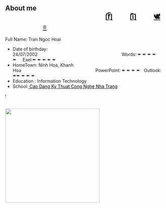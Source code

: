 About me  &nbsp;&nbsp;&nbsp;&nbsp;&nbsp;&nbsp;&nbsp;&nbsp;&nbsp;&nbsp;&nbsp;&nbsp;&nbsp;&nbsp;&nbsp;&nbsp;&nbsp;&nbsp;&nbsp;&nbsp;&nbsp;&nbsp;&nbsp;&nbsp;&nbsp;&nbsp;&nbsp;&nbsp;&nbsp;&nbsp;&nbsp;&nbsp;&nbsp;&nbsp;&nbsp;&nbsp;&nbsp;&nbsp;&nbsp;&nbsp;&nbsp;&nbsp;&nbsp;&nbsp;&nbsp;&nbsp;&nbsp;&nbsp;&nbsp;&nbsp;&nbsp;&nbsp;&nbsp;&nbsp;&nbsp;&nbsp;&nbsp;&nbsp;&nbsp;&nbsp;&nbsp;&nbsp;&nbsp;&nbsp;<a href="https://www.facebook.com/hoai2902">[̲̅f̲̅]</a>&nbsp;&nbsp;&nbsp;&nbsp;&nbsp;&nbsp;&nbsp;&nbsp;&nbsp;&nbsp;&nbsp;<a href="https://www.instagram.com/ngochoai_12/">[̲̅i̲̅]</a>&nbsp;&nbsp;&nbsp;&nbsp;&nbsp;&nbsp;&nbsp;&nbsp;&nbsp;&nbsp;&nbsp;<a href="https://twitter.com/">🕊</a>&nbsp;&nbsp;&nbsp;&nbsp;&nbsp;&nbsp;&nbsp;&nbsp;&nbsp;&nbsp;&nbsp;&nbsp;&nbsp;&nbsp;&nbsp;&nbsp;&nbsp;&nbsp;&nbsp;&nbsp;&nbsp;&nbsp;&nbsp;&nbsp;&nbsp;&nbsp;<a href="#">&#8801;</a>                                                        
-
Full Name: Tran Ngoc Hoai
- Date of birthday: 24/07/2002&nbsp;&nbsp;&nbsp;&nbsp;&nbsp;&nbsp;&nbsp;&nbsp;&nbsp;&nbsp;&nbsp;&nbsp;&nbsp;&nbsp;&nbsp;&nbsp;&nbsp;&nbsp;&nbsp;&nbsp;&nbsp;&nbsp;&nbsp;&nbsp;&nbsp;&nbsp;&nbsp;&nbsp;&nbsp;&nbsp;&nbsp;&nbsp;&nbsp;&nbsp;&nbsp;&nbsp;&nbsp;&nbsp;&nbsp;&nbsp;&nbsp;&nbsp;&nbsp;&nbsp;&nbsp;&nbsp;&nbsp;&nbsp;&nbsp;&nbsp;&nbsp;&nbsp;&nbsp;&nbsp;&nbsp;&nbsp;&nbsp;&nbsp;&nbsp;&nbsp;&nbsp;&nbsp;&nbsp;&nbsp;&nbsp;&nbsp;&nbsp;&nbsp;Words: &#10002;  &#10002; &#10002; &#10002; &#10002;&nbsp;&nbsp;&nbsp;&nbsp;&nbsp;Exel:&#10002; &#10002; &#10002; &#10002; &#10002;
- HomeTown: Ninh Hoa, Khanh Hoa&nbsp;&nbsp;&nbsp;&nbsp;&nbsp;&nbsp;&nbsp;&nbsp;&nbsp;&nbsp;&nbsp;&nbsp;&nbsp;&nbsp;&nbsp;&nbsp;&nbsp;&nbsp;&nbsp;&nbsp;&nbsp;&nbsp;&nbsp;&nbsp;&nbsp;&nbsp;&nbsp;&nbsp;&nbsp;&nbsp;&nbsp;&nbsp;&nbsp;&nbsp;&nbsp;&nbsp;&nbsp;&nbsp;&nbsp;&nbsp;&nbsp;&nbsp;&nbsp;&nbsp;&nbsp;&nbsp;&nbsp;&nbsp;&nbsp;&nbsp;&nbsp;&nbsp;&nbsp;&nbsp;&nbsp;&nbsp;&nbsp;&nbsp;&nbsp;&nbsp;PowerPoint: &#10002; &#10002; &#10002; &#10002;&nbsp;&nbsp;&nbsp;Outlook: &#10002;&#10002; &#10002; &#10002; &#10002;
- Education : Information Technology 
- School:<a href="http://cdktcnnt.edu.vn/" style="color:black;"> Cao Dang Ky Thuat Cong Nghe Nha Trang  </a>
<p> <marquee direction="right">Phone &#9743;: 0354398892</marquee></p>
 &nbsp;&nbsp;&nbsp;&nbsp;&nbsp;&nbsp;&nbsp;&nbsp;&nbsp;&nbsp;&nbsp;&nbsp;&nbsp;&nbsp;&nbsp;&nbsp;&nbsp;&nbsp;&nbsp;&nbsp;&nbsp;&nbsp;&nbsp;&nbsp;&nbsp;&nbsp;&nbsp;&nbsp;&nbsp;&nbsp;&nbsp;&nbsp;&nbsp;&nbsp;&nbsp;&nbsp;&nbsp;&nbsp;&nbsp;&nbsp;&nbsp;&nbsp;&nbsp;&nbsp;&nbsp;&nbsp;&nbsp;&nbsp;&nbsp;&nbsp;&nbsp;&nbsp;&nbsp;&nbsp;&nbsp;&nbsp;&nbsp;&nbsp;&nbsp;&nbsp;&nbsp;&nbsp;&nbsp;&nbsp;&nbsp;&nbsp;<img src="https://cdn.pixabay.com/photo/2017/10/10/21/47/laptop-2838921__340.jpg" height="300" >
